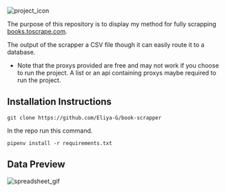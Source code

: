 ![project_icon](https://raw.githubusercontent.com/Eliya-G/book-scrapper/refs/heads/main/.gitihub_images/scrapping_icon.png)

The purpose of this repository is to display my method for fully scrapping [books.toscrape.com](https://books.toscrape.com/).

The output of the scrapper a CSV file though it can easily route it to a database.

- Note that the proxys provided are free and may not work if you choose to run the project. A list or an api containing proxys maybe required to run the project.

## Installation Instructions

```
git clone https://github.com/Eliya-G/book-scrapper
```
In the repo run this command.
```
pipenv install -r requirements.txt
```

## Data Preview
![spreadsheet_gif](https://github.com/Eliya-G/book-scrapper/blob/main/.gitihub_images/spreadsheet.gif?raw=true)

